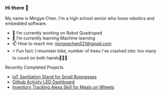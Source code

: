 ### Hi there 👋

My name is Mingye Chen. I'm a high school senior who loves robotics and embedded software. 

- 🔭 I’m currently working on Robot Quadruped
- 🌱 I’m currently learning Machine learning
- 📫 How to reach me: mingyechen521@gmail.com
- ⚡ Fun fact: I mountain bike, number of trees I've crashed into: too many to count on both hands🌳🚵🏻

Recently Completed Projects
- [IoT Sanitiation Stand for Small Buisnesses](https://github.com/Mershab99/uOttaHack4)
- [Github Activity LED Dashboard](https://github.com/mingyeeee/GithubActivityLedDashboard)
- [Inventory Tracking Alexa Skill for Meals on Wheels](https://github.com/mingyeeee/ToryTrackerAlexa)
